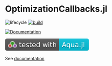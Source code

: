 # OptimizationCallbacks.jl

<!-- Tidyverse lifecycle badges, see https://www.tidyverse.org/lifecycle/ Uncomment or delete as needed. -->
<!--
![lifecycle](https://img.shields.io/badge/lifecycle-experimental-orange.svg)--->
![lifecycle](https://img.shields.io/badge/lifecycle-maturing-blue.svg)<!--
![lifecycle](https://img.shields.io/badge/lifecycle-stable-green.svg)
![lifecycle](https://img.shields.io/badge/lifecycle-retired-orange.svg)
![lifecycle](https://img.shields.io/badge/lifecycle-archived-red.svg)
![lifecycle](https://img.shields.io/badge/lifecycle-dormant-blue.svg) -->
[![build](https://github.com/jbrea/OptimizationCallbacks.jl/workflows/CI/badge.svg)](https://github.com/jbrea/OptimizationCallbacks.jl/actions?query=workflow%3ACI)
<!-- travis-ci.com badge, uncomment or delete as needed, depending on whether you are using that service. -->
<!-- [![Build Status](https://travis-ci.com/jbrea/OptimizationCallbacks.jl.svg?branch=master)](https://travis-ci.com/jbrea/OptimizationCallbacks.jl) -->
<!-- NOTE: Codecov.io badge now depends on the token, copy from their site after setting up -->
<!-- Documentation -- uncomment or delete as needed -->
<!--
[![Documentation](https://img.shields.io/badge/docs-stable-blue.svg)](https://jbrea.github.io/OptimizationCallbacks.jl/stable) --->
[![Documentation](https://img.shields.io/badge/docs-master-blue.svg)](https://jbrea.github.io/OptimizationCallbacks.jl/dev)
<!-- Aqua badge, see test/runtests.jl -->
[![Aqua QA](https://raw.githubusercontent.com/JuliaTesting/Aqua.jl/master/badge.svg)](https://github.com/JuliaTesting/Aqua.jl)

See [documentation](https://jbrea.github.io/OptimizationCallbacks.jl/dev)
